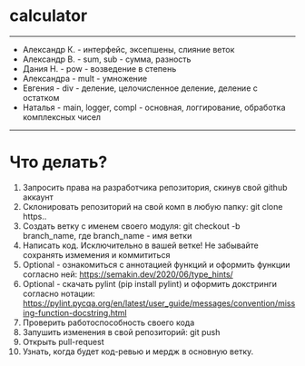 # calculator

---

* Александр К. - интерфейс, эксепшены, слияние веток
* Александр В. - sum, sub - сумма, разность
* Дания Н. - pow - возведение в степень
* Александра - mult - умножение
* Евгения - div - деление, целочисленное деление, деление с остатком
* Наталья - main, logger, compl - основная, логгирование, обработка комплексных чисел

---

# Что делать?
1. Запросить права на разработчика репозитория, скинув свой github аккаунт
2. Склонировать репозиторий на свой комп в любую папку: git clone https..
3. Создать ветку с именем своего модуля: git checkout -b branch_name, где branch_name - имя ветки
4. Написать код. Исключительно в вашей ветке! Не забывайте сохранять измемения и коммититься
5. Optional - ознакомиться с аннотацией функций и оформить функции согласно ней: https://semakin.dev/2020/06/type_hints/
6. Optional - скачать pylint (pip install pylint) и оформить докстринги согласно нотации: https://pylint.pycqa.org/en/latest/user_guide/messages/convention/missing-function-docstring.html
7. Проверить работоспособность своего кода
8. Запушить изменения в свой репозиторий: git push
9. Открыть pull-request
10. Узнать, когда будет код-ревью и мердж в основную ветку.
